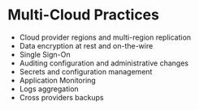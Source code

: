 # Multi-Cloud Practices

* Cloud provider regions and multi-region replication
* Data encryption at rest and on-the-wire
* Single Sign-On
* Auditing configuration and administrative changes
* Secrets and configuration management
* Application Monitoring
* Logs aggregation
* Cross providers backups




